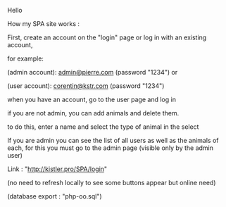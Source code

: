 Hello 

How my SPA site works : 


First, create an account on the "login" page or log in with an existing account, 

for example: 

(admin account): admin@pierre.com (password "1234") or 

(user account): corentin@kstr.com (password "1234")

when you have an account, go to the user page and log in

if you are not admin, you can add animals and delete them.

to do this, enter a name and select the type of animal in the select

If you are admin you can see the list of all users as well as the animals of each, for this you must go to the admin page (visible only by the admin user)

Link : "http://kistler.pro/SPA/login" 

(no need to refresh locally to see some buttons appear but online need)

(database export : "php-oo.sql")
